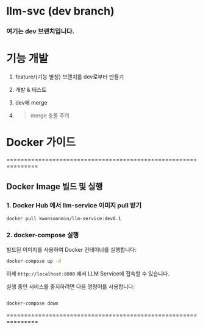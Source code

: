 # llm-svc (dev branch)

### 여기는 dev 브랜치입니다.

# 기능 개발

1. feature/{기능 별칭} 브랜치를 dev로부터 만들기

2. 개발 & 테스트

3. dev에 merge

4. > merge 충돌 주의

# Docker 가이드

===============================================================

## Docker Image 빌드 및 실행

### 1. Docker Hub 에서 llm-service 이미지 pull 받기

```bash
docker pull kwonsoonmin/llm-service:dev0.1
```

### 2. docker-compose 실행

빌드된 이미지를 사용하여 Docker 컨테이너를 실행합니다:

```bash
docker-compose up -d
```

이제 `http://localhost:8000` 에서 LLM Service에 접속할 수 있습니다.

실행 중인 서비스를 중지하려면 다음 명령어를 사용합니다:

```bash

docker-compose down
```

===============================================================
